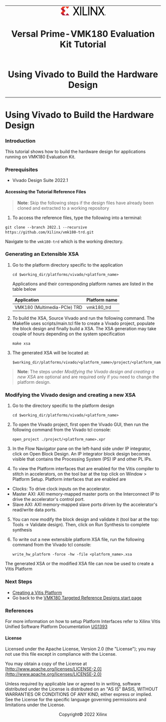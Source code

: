 <table class="sphinxhide">
 <tr>
   <td align="center"><img src="media/xilinx-logo.png" width="30%"/><h1> Versal Prime-VMK180 Evaluation Kit Tutorial</h1>
   </td>
 </tr>
 <tr>
 <td align="center"><h1>Using Vivado to Build the Hardware Design</h1>

 </td>
 </tr>
</table>

Using Vivado to Build the Hardware Design
================================================

### Introduction
 
This tutorial shows how to build the hardware design for applications running on VMK180 Evaluation Kit.

### Prerequisites

* Vivado Design Suite 2022.1

#### Accessing the Tutorial Reference Files

>**Note**: Skip the following steps if the design files have already been cloned and extracted to a working repository

1. To access the reference files, type the following into a terminal:

 ```
git clone --branch 2022.1 --recursive https://github.com/Xilinx/vmk180-trd.git

```
 
 Navigate to the `vmk180-trd` which is the working directory.

### Generating an Extensible XSA

1. Go to the platform directory specific to the application

   ```
   cd $working_dir/platforms/vivado/<platform_name>
   ```

   Applications and their corresponding platform names are listed in the table below

   |Application |Platform name|
   |----|----|
   |VMK180 (Multimedia-PCIe) TRD |vmk180_trd|


2. To build the XSA, Source Vivado and run the following command. The Makefile uses scripts/main.tcl file to create a Vivado project, populate the block design and finally build a XSA. The XSA generation may take couple of hours depending on the system specification

   ```
   make xsa
   ```

3. The generated XSA will be located at:

   ```
   $working_dir/platforms/vivado/<platform_name>/project/<platform_name>.xsa
   ```


>**Note**: The steps under *Modifying the Vivado design and creating a new XSA* are optional and are required only if you need to change the platform design. 


### Modifying the Vivado design and creating a new XSA

1. Go to the directory specific to the platform design

   ```
   cd $working_dir/platforms/vivado/<platform_name>
   ```

2. To open the Vivado project, first open the Vivado GUI, then run the following command from the Vivado tcl console:

   ```
   open_project ./project/<platform_name>.xpr
   ```

3. In the Flow Navigator pane on the left-hand side under IP integrator, click on Open Block Design. An IP integrator block design becomes visible that contains the Processing System (PS) IP and other PL IPs.

4. To view the Platform interfaces that are enabled for the Vitis compiler to stitch in accelerators, on the tool bar at the top click on Window > Platform Setup. Platform interfaces that are enabled are

* Clocks: To drive clock inputs on the accelerator.
* Master AXI: AXI memory-mapped master ports on the Interconnect IP to drive the accelerator's control port.
* Slave AXI: AXI memory-mapped slave ports driven by the accelerator's read/write data ports.


5. You can now modify the block design and validate it (tool bar at the top: Tools → Validate design). Then, click on Run Synthesis to complete synthesis

6. To write out a new extensible platform XSA file, run the following command from the Vivado tcl console:

   ```
   write_hw_platform -force -hw -file <platform_name>.xsa
   ```


The generated XSA or the modified XSA file can now be used to create a Vitis Platform

### Next Steps

* [Creating a Vitis Platform](build_vitis_platform.md)
* Go back to the [VMK180 Targeted Reference Designs start page](../index.html)

### References

For more information on how to setup Platform Interfaces refer to Xilinx Vitis Unified Software Platform Documentation [UG1393](https://www.xilinx.com/support/documentation/sw_manuals/xilinx2020_2/ug1393-vitis-application-acceleration.pdf)

#### License

Licensed under the Apache License, Version 2.0 (the "License"); you may not use this file except in compliance with the License.

You may obtain a copy of the License at
[http://www.apache.org/licenses/LICENSE-2.0](http://www.apache.org/licenses/LICENSE-2.0)


Unless required by applicable law or agreed to in writing, software distributed under the License is distributed on an "AS IS" BASIS, WITHOUT WARRANTIES OR CONDITIONS OF ANY KIND, either express or implied. See the License for the specific language governing permissions and limitations under the License.

<p align="center">Copyright&copy; 2022 Xilinx</p>
